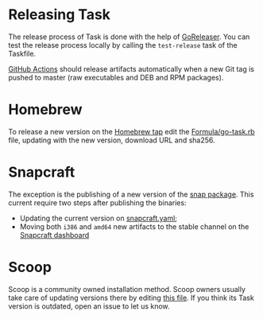 # Releasing Task

The release process of Task is done with the help of
[GoReleaser][goreleaser]. You can test the release process locally by calling
the `test-release` task of the Taskfile.

[GitHub Actions](https://github.com/go-task/task/actions) should release
artifacts automatically when a new Git tag is pushed to master
(raw executables and DEB and RPM packages).

# Homebrew

To release a new version on the [Homebrew tap][homebrewtap] edit the
[Formula/go-task.rb][gotaskrb] file, updating with the new version, download
URL and sha256.

# Snapcraft

The exception is the publishing of a new version of the
[snap package][snappackage]. This current require two steps after publishing
the binaries:

* Updating the current version on [snapcraft.yaml][snapcraftyaml];
* Moving both `i386` and `amd64` new artifacts to the stable channel on
the [Snapcraft dashboard][snapcraftdashboard]

# Scoop

Scoop is a community owned installation method. Scoop owners usually take care
of updating versions there by editing
[this file](https://github.com/lukesampson/scoop-extras/blob/master/bucket/task.json).
If you think its Task version is outdated, open an issue to let us know.

[goreleaser]: https://goreleaser.com/#continuous_integration
[homebrewtap]: https://github.com/go-task/homebrew-tap
[gotaskrb]: https://github.com/go-task/homebrew-tap/blob/master/Formula/go-task.rb
[snappackage]: https://github.com/go-task/snap
[snapcraftyaml]: https://github.com/go-task/snap/blob/master/snap/snapcraft.yaml#L2
[snapcraftdashboard]: https://snapcraft.io/task/releases
